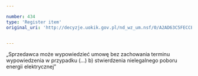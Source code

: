 ```yaml
---

number: 434
type: 'Register item'
original_uri: 'http://decyzje.uokik.gov.pl/nd_wz_um.nsf/0/A2AD63C5FECCEFDDC12572DD0032955E?OpenDocument'


---
```


„Sprzedawca może wypowiedzieć umowę bez zachowania terminu wypowiedzenia w przypadku (...) b) stwierdzenia nielegalnego poboru energii elektrycznej”
